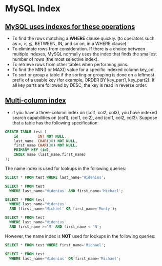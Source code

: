 # MySQL Index

## [MySQL uses indexes for these operations](http://dev.mysql.com/doc/refman/5.5/en/mysql-indexes.html)
- To find the rows matching a **WHERE** clause quickly. (to operators such as =, >, ≦, BETWEEN, IN, and so on, in a WHERE clause)
- To eliminate rows from consideration. If there is a choice between multiple indexes, MySQL normally uses the index that finds the smallest number of rows (the most selective index).
- To retrieve rows from other tables when performing joins.
- To find the MIN() or MAX() value for a specific indexed column key_col.
- To sort or group a table if the sorting or grouping is done on a leftmost prefix of a usable key (for example, ORDER BY key_part1, key_part2). If all key parts are followed by DESC, the key is read in reverse order.

## [Multi-column index](http://dev.mysql.com/doc/refman/5.5/en/multiple-column-indexes.html)
- if you have a three-column index on (col1, col2, col3), you have indexed search capabilities on (col1), (col1, col2), and (col1, col2, col3).
Suppose that a table has the following specification:
```sql
CREATE TABLE test (
    id         INT NOT NULL,
    last_name  CHAR(30) NOT NULL,
    first_name CHAR(30) NOT NULL,
    PRIMARY KEY (id),
    INDEX name (last_name,first_name)
);
```

The name index is used for lookups in the following queries:
```sql
SELECT * FROM test WHERE last_name='Widenius';

SELECT * FROM test
  WHERE last_name='Widenius' AND first_name='Michael';

SELECT * FROM test
  WHERE last_name='Widenius'
  AND (first_name='Michael' OR first_name='Monty');

SELECT * FROM test
  WHERE last_name='Widenius'
  AND first_name >='M' AND first_name < 'N';
```

However, the name index is **NOT** used for lookups in the following queries:
```sql
SELECT * FROM test WHERE first_name='Michael';

SELECT * FROM test
  WHERE last_name='Widenius' OR first_name='Michael';
```
